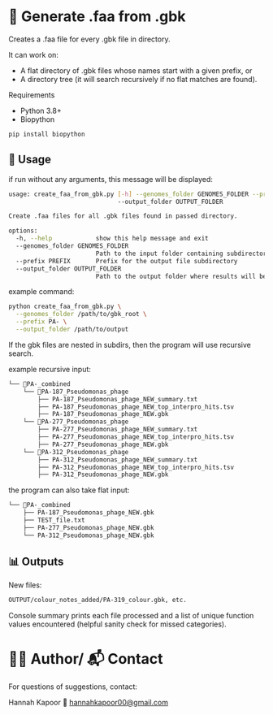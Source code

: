 # 🧬 Generate .faa from .gbk

Creates a .faa file for every .gbk file in directory.

It can work on:

- A flat directory of .gbk files whose names start with a given prefix, or
- A directory tree (it will search recursively if no flat matches are found).

Requirements

- Python 3.8+
- Biopython

```bash
pip install biopython

```

## 🧪 Usage

if run without any arguments, this message will be displayed: 

```bash 
usage: create_faa_from_gbk.py [-h] --genomes_folder GENOMES_FOLDER --prefix PREFIX
                              --output_folder OUTPUT_FOLDER

Create .faa files for all .gbk files found in passed directory.

options:
  -h, --help            show this help message and exit
  --genomes_folder GENOMES_FOLDER
                        Path to the input folder containing subdirectories with .gbk files.
  --prefix PREFIX       Prefix for the output file subdirectory
  --output_folder OUTPUT_FOLDER
                        Path to the output folder where results will be saved.

```

example command: 

```bash 
python create_faa_from_gbk.py \
  --genomes_folder /path/to/gbk_root \
  --prefix PA- \
  --output_folder /path/to/output

```

If the gbk files are nested in subdirs, then the program will use recursive search. 

example recursive input:

```bash
└── 📁PA-_combined
    └── 📁PA-187_Pseudomonas_phage
        ├── PA-187_Pseudomonas_phage_NEW_summary.txt
        ├── PA-187_Pseudomonas_phage_NEW_top_interpro_hits.tsv
        ├── PA-187_Pseudomonas_phage_NEW.gbk
    └── 📁PA-277_Pseudomonas_phage
        ├── PA-277_Pseudomonas_phage_NEW_summary.txt
        ├── PA-277_Pseudomonas_phage_NEW_top_interpro_hits.tsv
        ├── PA-277_Pseudomonas_phage_NEW.gbk
    └── 📁PA-312_Pseudomonas_phage
        ├── PA-312_Pseudomonas_phage_NEW_summary.txt
        ├── PA-312_Pseudomonas_phage_NEW_top_interpro_hits.tsv
        ├── PA-312_Pseudomonas_phage_NEW.gbk

```

the program can also take flat input: 

```bash
└── 📁PA-_combined
    ├── PA-187_Pseudomonas_phage_NEW.gbk
    ├── TEST_file.txt
    ├── PA-277_Pseudomonas_phage_NEW.gbk
    └── PA-312_Pseudomonas_phage_NEW.gbk

```

## 📊 Outputs

New files:
```bash 
OUTPUT/colour_notes_added/PA-319_colour.gbk, etc.

```

Console summary prints each file processed and a list of unique function values encountered (helpful sanity check for missed categories).


# 🙋‍♀️ Author/ 📬 Contact

For questions of suggestions, contact: 

Hannah Kapoor
📧 hannahkapoor00@gmail.com 

